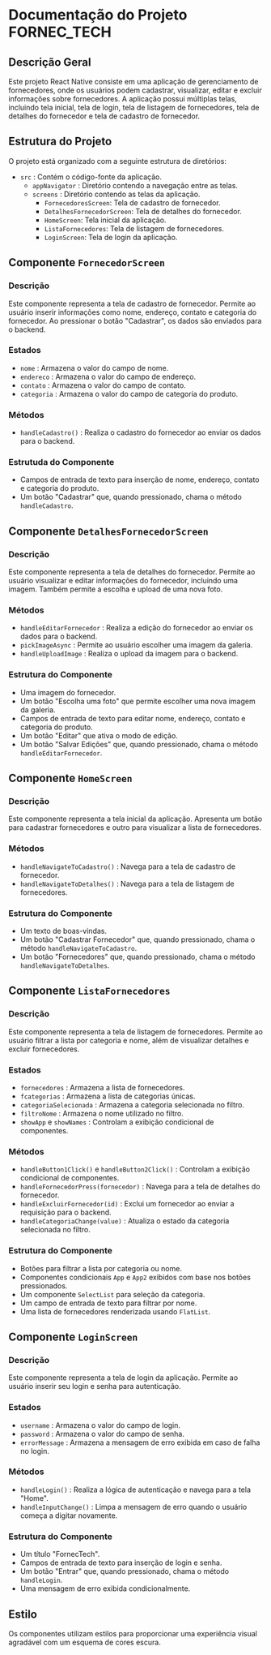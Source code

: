 # Documentação do Projeto FORNEC_TECH

## Descrição Geral

Este projeto React Native consiste em uma aplicação de gerenciamento de fornecedores, onde os usuários podem cadastrar, visualizar, editar e excluir informações sobre fornecedores. A aplicação possui múltiplas telas, incluindo tela inicial, tela de login, tela de listagem de fornecedores, tela de detalhes do fornecedor e tela de cadastro de fornecedor.

## Estrutura do Projeto

O projeto está organizado com a seguinte estrutura de diretórios:

- `src` : Contém o código-fonte da aplicação.
  - `appNavigator` :  Diretório contendo a navegação entre as telas.
  - `screens` : Diretório contendo as telas da aplicação.
    - `FornecedoresScreen`: Tela de cadastro de fornecedor.
    - `DetalhesFornecedorScreen`: Tela de detalhes do fornecedor.
    - `HomeScreen`: Tela inicial da aplicação.
    - `ListaFornecedores`: Tela de listagem de fornecedores.
    - `LoginScreen`: Tela de login da aplicação.

## Componente `FornecedorScreen`
### Descrição
Este componente representa a tela de cadastro de fornecedor. Permite ao usuário inserir informações como nome, endereço, contato e categoria do fornecedor. Ao pressionar o botão "Cadastrar", os dados são enviados para o backend.

### Estados
- `nome` :  Armazena o valor do campo de nome.
- `endereco` : Armazena o valor do campo de endereço.
- `contato` : Armazena o valor do campo de contato.
- `categoria` : Armazena o valor do campo de categoria do produto.

### Métodos
- `handleCadastro()` : Realiza o cadastro do fornecedor ao enviar os dados para o backend.

### Estrutuda do Componente 
- Campos de entrada de texto para inserção de nome, endereço, contato e categoria do produto.
- Um botão "Cadastrar" que, quando pressionado, chama o método `handleCadastro`.

## Componente `DetalhesFornecedorScreen`
### Descrição
Este componente representa a tela de detalhes do fornecedor. Permite ao usuário visualizar e editar informações do fornecedor, incluindo uma imagem. Também permite a escolha e upload de uma nova foto.

### Métodos 
- `handleEditarFornecedor` :  Realiza a edição do fornecedor ao enviar os dados para o backend.
- `pickImageAsync` : Permite ao usuário escolher uma imagem da galeria.
- `handleUploadImage` : Realiza o upload da imagem para o backend.

### Estrutura do Componente
- Uma imagem do fornecedor.
- Um botão "Escolha uma foto" que permite escolher uma nova imagem da galeria.
- Campos de entrada de texto para editar nome, endereço, contato e categoria do produto.
- Um botão "Editar" que ativa o modo de edição.
- Um botão "Salvar Edições" que, quando pressionado, chama o método `handleEditarFornecedor`.

## Componente `HomeScreen`
### Descrição
Este componente representa a tela inicial da aplicação. Apresenta um botão para cadastrar fornecedores e outro para visualizar a lista de fornecedores.

### Métodos
- `handleNavigateToCadastro()` : Navega para a tela de cadastro de fornecedor.
- `handleNavigateToDetalhes()` : Navega para a tela de listagem de fornecedores.

### Estrutura do Componente
- Um texto de boas-vindas.
- Um botão "Cadastrar Fornecedor" que, quando pressionado, chama o método `handleNavigateToCadastro`.
- Um botão "Fornecedores" que, quando pressionado, chama o método `handleNavigateToDetalhes`.

## Componente `ListaFornecedores`
### Descrição
Este componente representa a tela de listagem de fornecedores. Permite ao usuário filtrar a lista por categoria e nome, além de visualizar detalhes e excluir fornecedores.

### Estados
- `fornecedores` : Armazena a lista de fornecedores.
- `fcategorias` : Armazena a lista de categorias únicas.
- `categoriaSelecionada` : Armazena a categoria selecionada no filtro.
- `filtroNome` : Armazena o nome utilizado no filtro.
- `showApp` e `showNames` : Controlam a exibição condicional de componentes.

### Métodos 
- `handleButton1Click()` e `handleButton2Click()` : Controlam a exibição condicional de componentes.
- `handleFornecedorPress(fornecedor)` : Navega para a tela de detalhes do fornecedor.
- `handleExcluirFornecedor(id)` : Exclui um fornecedor ao enviar a requisição para o backend.
- `handleCategoriaChange(value)` : Atualiza o estado da categoria selecionada no filtro.

### Estrutura do Componente
- Botões para filtrar a lista por categoria ou nome.
- Componentes condicionais `App` e `App2` exibidos com base nos botões pressionados.
- Um componente `SelectList` para seleção da categoria.
- Um campo de entrada de texto para filtrar por nome.
- Uma lista de fornecedores renderizada usando `FlatList`.

## Componente `LoginScreen`
### Descrição
Este componente representa a tela de login da aplicação. Permite ao usuário inserir seu login e senha para autenticação.

### Estados
- `username` : Armazena o valor do campo de login.
- `password` : Armazena o valor do campo de senha.
- `errorMessage` : Armazena a mensagem de erro exibida em caso de falha no login.

### Métodos
- `handleLogin()` : Realiza a lógica de autenticação e navega para a tela "Home".
- `handleInputChange()` : Limpa a mensagem de erro quando o usuário começa a digitar novamente.

### Estrutura do Componente
- Um título "FornecTech".
- Campos de entrada de texto para inserção de login e senha.
- Um botão "Entrar" que, quando pressionado, chama o método `handleLogin`.
- Uma mensagem de erro exibida condicionalmente.

## Estilo 
Os componentes utilizam estilos para proporcionar uma experiência visual agradável com um esquema de cores escura.


